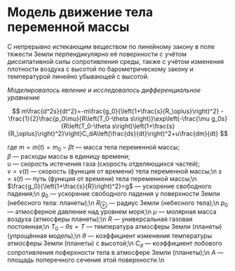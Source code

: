 # Модель движение тела переменной массы

С непрерывно истекающим веществом по линейному закону в поле тяжести Земли перпендикулярно её поверхности с учётом диссипативной силы сопротивления среды, также с учётом изменения плотности воздуха с высотой по барометрическому закону и температурой линейно убывающей с высотой.

*Моделировалось явление и исследовалось дифференциальное уравнение*

$$ m\frac{d^2s}{dt^2}=-m\frac{g_0}{\left(1+\frac{s}{R_\oplus}\right)^2} - \frac{1}{2}\frac{p_0\mu}{R\left(T_0-\theta s\right)}\exp\left(-\frac{\mu g_0s}{R\left(T_0-\theta s\right)\left(1+\frac{s}{R_\oplus}\right)^2}\right)C_dA\left(\frac{ds}{dt}\right)^2+u\frac{dm}{dt} $$

где
$m=m(t)=m_0-\beta t$ — масса тела переменной массы;  
$\beta$ — расходы массы в единицу времени;  
$u$ — скорость истечения газа (скорость отделяющихся частей);  
$v=v(t)$ — скорость (функция от времени) тела переменной массы;\n
$s=s(t)$ — путь (функция от времени) тела переменной массы;\n
$\frac{g_0}{\left(1+\frac{s}{R}\right)^2}=g$ — ускорение свободного падения;\n
$g_0$ — ускорение свободного падения у поверхности Земли (небесного тела: планеты);\n
$R_\oplus$ — радиус Земли (небесного тела);\n
$p_0$ — атмосферное давление над уровнем моря;\n
$\mu$ — молярная масса воздуха (атмосферы планеты);\n
$R$ — универсальная газовая постоянная;\n
$T_0-\theta s=T$ — температура атмосферы Земли (планеты) (упрощённая модель);\n
$\theta$ — коэффициент изменения температуры атмосферы Земли (планеты) с высотой;\n
$C_d$ — коэффициент лобового сопротивления поферхности тела в атмосфере Земли (планеты);\n
$A$ — площадь поперечного сечения этой поверхности.\n
